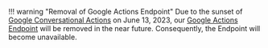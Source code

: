!!! warning "Removal of Google Actions Endpoint"
    Due to the sunset of [Google Conversational Actions](https://developers.google.com/assistant/ca-sunset) on June 13, 2023, our [Google Actions Endpoint](https://docs.cognigy.com/ai/endpoints/google-actions/) will be removed in the near future. Consequently, the Endpoint will become unavailable.
